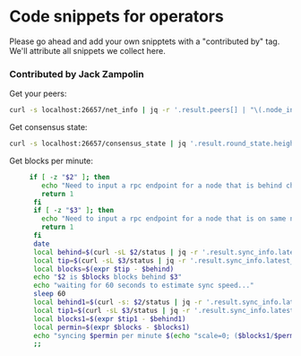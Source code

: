 # Code snippets for operators

Please go ahead and add your own snipptets with a "contributed by" tag.  We'll attribute all snippets we collect here. 

### Contributed by Jack Zampolin


Get your peers:
```bash
curl -s localhost:26657/net_info | jq -r '.result.peers[] | "\(.node_info.id) \(.remote_ip)"'
```

Get consensus state:
```bash
curl -s localhost:26657/consensus_state | jq '.result.round_state.height_vote_set[].prevotes_bit_array'
```

Get blocks per minute:
```bash
     if [ -z "$2" ]; then
        echo "Need to input a rpc endpoint for a node that is behind chain tip"
        return 1
      fi
      if [ -z "$3" ]; then
        echo "Need to input a rpc endpoint for a node that is on same network at chain tip"
        return 1
      fi
      date
      local behind=$(curl -sL $2/status | jq -r '.result.sync_info.latest_block_height')
      local tip=$(curl -sL $3/status | jq -r '.result.sync_info.latest_block_height')
      local blocks=$(expr $tip - $behind)
      echo "$2 is $blocks blocks behind $3"
      echo "waiting for 60 seconds to estimate sync speed..."
      sleep 60
      local behind1=$(curl -s: $2/status | jq -r '.result.sync_info.latest_block_height')
      local tip1=$(curl -sL $3/status | jq -r '.result.sync_info.latest_block_height')
      local blocks1=$(expr $tip1 - $behind1)
      local permin=$(expr $blocks - $blocks1)
      echo "syncing $permin per minute $(echo "scale=0; ($blocks1/$permin)/1" | bc) min to tip"
      ;;
```

